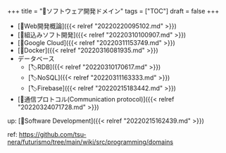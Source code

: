 +++
title = "📂ソフトウェア開発ドメイン"
tags = ["TOC"]
draft = false
+++

-   [📝Web開発概論]({{< relref "20220220095102.md" >}})
-   [📝組込みソフト開発]({{< relref "20220310100907.md" >}})
-   [📝Google Cloud]({{< relref "20220311153749.md" >}})
-   [📝Docker]({{< relref "20220316081935.md" >}})
-   データベース
    -   [🏷RDB]({{< relref "20220310170617.md" >}})
    -   [🏷NoSQL]({{< relref "20220311163333.md" >}})
    -   [🏷Firebase]({{< relref "20220215183442.md" >}})
-   [📝通信プロトコル(Communication protocol)]({{< relref "20220324071728.md" >}})

up: [📂Software Development]({{< relref "20220215162439.md" >}})

ref: <https://github.com/tsu-nera/futurismo/tree/main/wiki/src/programming/domains>
